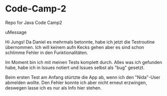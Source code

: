 # Code-Camp-2
Repo for Java Code Camp2

uMessage

Hi Jungs! Da Daniel es mehrmals betonnte, habe ich jetzt die Testroutine übernommen. Ich will keinem aufn Kecks gehen aber es 
sind schon schlimme Fehler in den Funktionalitäten. 

Im Moment bin ich mit meinen Tests komplett durch. Alles was ich gefunden habe, habe ich in Issues notiert und Issues selbst 
als "bug" gesetzt.

Beim ersten Test am Anfang stürtzte die App ab, wenn ich den "Nida"-User abmelden wollte. Den Fehler konnte ich aber nicht 
erneut erzwingen, deswegen lasse ich es nur als Info hier stehen.
